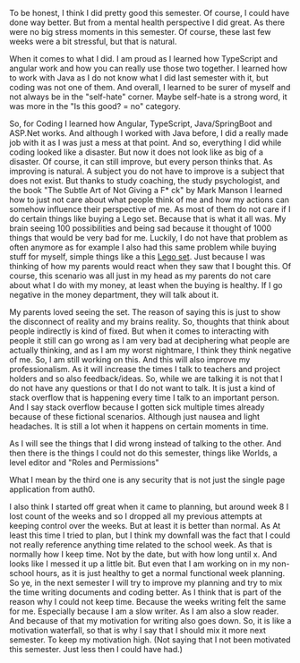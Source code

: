 To be honest, I think I did pretty good this semester. Of course, I could have done way better. 
But from a mental health perspective I did great. As there were no big stress moments in this semester. 
Of course, these last few weeks were a bit stressful, but that is natural. 

When it comes to what I did. I am proud as I learned how TypeScript and angular work and how you can really use those two together. 
I learned how to work with Java as I do not know what I did last semester with it, but coding was not one of them.
And overall, I learned to be surer of myself and not always be in the "self-hate" corner. Maybe self-hate is a strong word, it was more in the "Is this good? = no" category.

So, for Coding I learned how Angular, TypeScript, Java/SpringBoot and ASP.Net works. And although I worked with Java before, I did a really made job with it as I was just a mess at that point. And so, everything I did while coding looked like a disaster. But now it does not look like as big of a disaster. Of course, it can still improve, but every person thinks that. As improving is natural. A subject you do not have to improve is a subject that does not exist.
But thanks to study coaching, the study psychologist, and the book "The Subtle Art of Not Giving a F* ck" by Mark Manson I learned how to just not care about what people think of me and how my actions can somehow influence their perspective of me. As most of them do not care if I do certain things like buying a Lego set.
Because that is what it all was. My brain seeing 100 possibilities and being sad because it thought of 1000 things that would be very bad for me. 
Luckily, I do not have that problem as often anymore as for example I also had this same problem while buying stuff for myself, simple things like a this [Lego set](https://www.lego.com/nl-nl/product/assembly-square-10255?wgu=270975_1474775_16554573753954_b07f54cadd&wgexpiry=1663233375&cmp=AFC-AFFILIATENL-1265405-1474775-270975-2654525&wgclickid=270975_1474775_16554573753954_b07f54cadd). Just because I was thinking of how my parents would react when they saw that I bought this. Of course, this scenario was all just in my head as my parents do not care about what I do with my money, at least when the buying is healthy. If I go negative in the money department, they will talk about it. 

My parents loved seeing the set. The reason of saying this is just to show the disconnect of reality and my brains reality. 
So, thoughts that think about people indirectly is kind of fixed. But when it comes to interacting with people it still can go wrong as I am very bad at deciphering what people are actually thinking, and as I am my worst nightmare, I think they think negative of me. So, I am still working on this. And this will also improve my professionalism. As it will increase the times I talk to teachers and project holders and so also feedback/ideas. So, while we are talking it is not that I do not have any questions or that I do not want to talk. It is just a kind of stack overflow that is happening every time I talk to an important person. And I say stack overflow because I gotten sick multiple times already because of these fictional scenarios. Although just nausea and light headaches. It is still a lot when it happens on certain moments in time.

As I will see the things that I did wrong instead of talking to the other. And then there is the things I could not do this semester, things like Worlds, a level editor and "Roles and Permissions"

What I mean by the third one is any security that is not just the single page application from auth0.

I also think I started off great when it came to planning, but around week 8 I lost count of the weeks and so I dropped all my previous attempts at keeping control over the weeks. But at least it is better than normal. As At least this time I tried to plan, but I think my downfall was the fact that I could not really reference anything time related to the school week. As that is normally how I keep time. Not by the date, but with how long until x. And looks like I messed it up a little bit. But even that I am working on in my non-school hours, as it is just healthy to get a normal functional week planning. 
So ye, in the next semester I will try to improve my planning and try to mix the time writing documents and coding better. As I think that is part of the reason why I could not keep time. Because the weeks writing felt the same for me. Especially because I am a slow writer. As I am also a slow reader. And because of that my motivation for writing also goes down. So, it is like a motivation waterfall, so that is why I say that I should mix it more next semester. To keep my motivation high. (Not saying that I not been motivated this semester. Just less then I could have had.)
